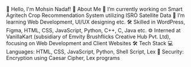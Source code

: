 👋 Hello, I'm Mohsin Nadaf!
🚀 About Me
🔭 I’m currently working on Smart Agritech Crop Recommendation System utilizing ISRO Satellite Data
🌱 I’m learning Web Development, UI/UX designing etc.
🛠 Skilled in WordPress, Figma, HTML, CSS, JavaScript, Python, C++, C, Java etc.
⚙️ Interned at VanillaKart (subsidiary of Emvity Brushflicks Creative Hub Pvt. Ltd), focusing on Web Development and Client Websites
🛠 Tech Stack
💻 Languages: HTML, CSS, JavaScript, Python, Shell Script, Lex
🔐 Security: Encryption using Caesar Cipher, Lex programs


<!---
imohsinnadaf/imohsinnadaf is a ✨ special ✨ repository because its `README.md` (this file) appears on your GitHub profile.
You can click the Preview link to take a look at your changes.
--->

